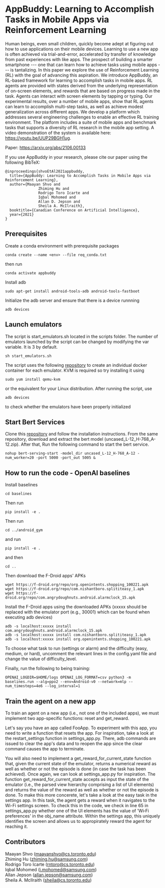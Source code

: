# AppBuddy: Learning to Accomplish Tasks in Mobile Apps via Reinforcement Learning
Human beings, even small children, quickly become adept at figuring out how to use applications on their mobile devices. Learning to use a new app is often achieved via trial-and-error, accelerated by transfer of knowledge from past experiences with like apps. The prospect of building a smarter smartphone --- one that can learn how to achieve tasks using mobile apps --- is tantalizing. In this paper we explore the use of Reinforcement Learning (RL) with the goal of advancing this aspiration. We introduce AppBuddy, an RL-based framework for learning to accomplish tasks in mobile apps. RL agents are provided with states derived from the underlying representation of on-screen elements, and rewards that are based on progress made in the task. Agents can interact with screen elements by tapping or typing. Our experimental results, over a number of mobile apps, show that RL agents can learn to accomplish multi-step tasks, as well as achieve modest generalization across different apps. We develop a platform which addresses several engineering challenges to enable an effective RL training environment. The platform includes a suite of mobile apps and benchmark tasks that supports a diversity of RL research in the mobile app setting. A video demonstration of the system is available here: https://youtu.be/UUP29BGH1ug.

Paper: https://arxiv.org/abs/2106.00133

If you use AppBuddy in your research, please cite our paper using the following BibTeX:

```
@inproceedings{shvoEtAl2021appbuddy,
  title={AppBuddy: Learning to Accomplish Tasks in Mobile Apps via Reinforcement Learning},
  author={Maayan Shvo and
               Zhiming Hu and
               Rodrigo Toro Icarte and
               Iqbal Mohomed and
               Allan D. Jepson and
               Sheila A. McIlraith},
  booktitle={Canadian Conference on Artificial Intelligence},
  year={2021}
}
```

## Prerequisites
Create a conda environment with prerequisite packages
```
conda create --name <env> --file req_conda.txt
```
then run
```
conda activate appbuddy
```

Install adb
```
sudo apt-get install android-tools-adb android-tools-fastboot
```

Initialize the adb server and ensure that there is a device runnning

```
adb devices
```

## Launch emulators

The script is start_emulators.sh located in the scripts folder. The number of emulators launched by the script can be changed by modifying the var variable. It is 3 by default.
```
sh start_emulators.sh
```
The script uses the following [repository](https://github.com/budtmo/docker-android) to create an individual docker container for each emulator. KVM is required so try installing it using

```
sudo yum install qemu-kvm
```
or the equivalent for your Linux distribution. After running the script, use
```
adb devices
```
to check whether the emulators have been properly initialized

## Start Bert Services
Clone this [repository](https://github.com/hanxiao/bert-as-service) and follow the installation instructions. From the same repository, download and extract the bert model (uncased_L-12_H-768_A-12.zip). After that, Run the following command to start the bert service. 

```
nohup bert-serving-start -model_dir uncased_L-12_H-768_A-12 -num_worker=20 -port 5000 -port_out 5005 &
```

## How to run the code - OpenAI baselines

Install baselines
```
cd baselines
```
Then run
```
pip install -e .
```
Then run
```
cd ../android_gym
```
and run

```
pip install -e .
```
and then 
```
cd ..
```
Then download the F-Droid apps' APKs
```
wget https://f-droid.org/repo/org.openintents.shopping_100221.apk
wget https://f-droid.org/repo/com.nishantboro.splititeasy_1.apk
wget https://f-droid.org/repo/com.angrydoughnuts.android.alarmclock_15.apk
```
Install the F-Droid apps using the downloaded APKs (xxxxx should be replaced with the emulator port (e.g., 30001) which can be found when executing adb devices)
```
adb -s localhost:xxxxx install com.angrydoughnuts.android.alarmclock_15.apk
adb -s localhost:xxxxx install com.nishantboro.splititeasy_1.apk
adb -s localhost:xxxxx install org.openintents.shopping_100221.apk
```

To choose what task to run (settings or alarm) and the difficulty (easy, medium, or hard), uncomment the relevant lines in the config.yaml file and change the value of difficulty_level.

Finally, run the following to being training:

```
OPENAI_LOGDIR=$HOME/logs OPENAI_LOG_FORMAT=csv python3 -m baselines.run --alg=ppo2 --env=Android-v0 --network=mlp --num_timesteps=4e6 --log_interval=1
```
## Train the agent on a new app

To train an agent on a new app (i.e., not one of the included apps), we must implement two app-specific functions: reset and get_reward.

Let's say you have an app called FooApp. To experiment with this app, you need to write a function that resets the app. For inspiration, take a look at the restart_settings function in settings_app.py. There, adb commands are issued to clear the app's data and to reopen the app since the clear command causes the app to terminate.

You will also need to implement a get_reward_for_current_state function that, given the current state of the emulator, returns a numerical reward as well as whether or not the episode is done (in case the task has been achieved). Once again, we can look at settings_app.py for inspiration. The function get_reward_for_current_state accepts as input the state of the emulator (i.e., the parsed view hierarchy comprising a list of UI elements) and returns the value of the reward as well as whether or not the episode is done. To make this more concerete, let's take a look at the easy task in the settings app. In this task, the agent gets a reward when it navigates to the Wi-Fi settings screen. To check this in the code, we check in line 65 in settings_app.py whether one of the UI elements has the value of 'Wi‑Fi preferences' in the obj_name attribute. Within the settings app, this uniquely identifies the screen and allows us to appropirately reward the agent for reaching it.

## Contributors
Maayan Shvo (maayanshvo@cs.toronto.edu) \
Zhiming Hu (zhiming.hu@samsung.com) \
Rodrigo	Toro Icarte (rntoro@cs.toronto.edu)\
Iqbal Mohomed (i.mohomed@samsung.com)\
Allan	Jepson (allan.jepson@samsung.com)\
Sheila A.	McIlraith	(sheila@cs.toronto.edu)
